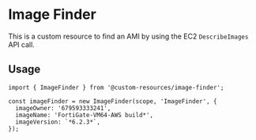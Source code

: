 # Image Finder

This is a custom resource to find an AMI by using the EC2 `DescribeImages` API call.

## Usage

    import { ImageFinder } from '@custom-resources/image-finder';

    const imageFinder = new ImageFinder(scope, 'ImageFinder', {
      imageOwner: '679593333241',
      imageName: 'FortiGate-VM64-AWS build*',
      imageVersion: `*6.2.3*`,
    });
